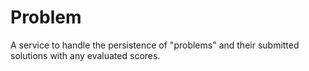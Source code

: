 # Problem

A service to handle the persistence of "problems" and their submitted solutions with any evaluated scores.
